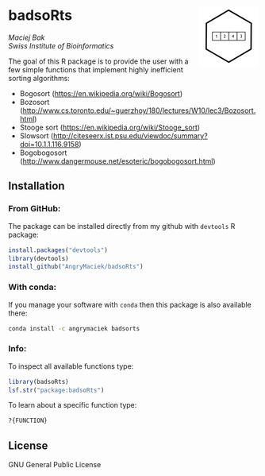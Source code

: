 # badsoRts <img src='man/figures/logo.png' align="right" height="120" />
*Maciej Bak*  
*Swiss Institute of Bioinformatics*

<!-- badges: start -->
<!-- badges: end -->

The goal of this R package is to provide the user with a few simple functions
that implement highly inefficient sorting algorithms:

* Bogosort (https://en.wikipedia.org/wiki/Bogosort)
* Bozosort (http://www.cs.toronto.edu/~guerzhoy/180/lectures/W10/lec3/Bozosort.html)
* Stooge sort (https://en.wikipedia.org/wiki/Stooge_sort)
* Slowsort (http://citeseerx.ist.psu.edu/viewdoc/summary?doi=10.1.1.116.9158)
* Bogobogosort (http://www.dangermouse.net/esoteric/bogobogosort.html)


## Installation

### From GitHub:

The package can be installed directly from my github with `devtools` R package:

```r
install.packages("devtools")
library(devtools)
install_github("AngryMaciek/badsoRts")
```

### With conda:

If you manage your software with `conda` then this package is also available there:

```bash
conda install -c angrymaciek badsorts
```

### Info:

To inspect all available functions type:

```r
library(badsoRts)
lsf.str("package:badsoRts")
```

To learn about a specific function type:

```r
?{FUNCTION}
```


## License

GNU General Public License
